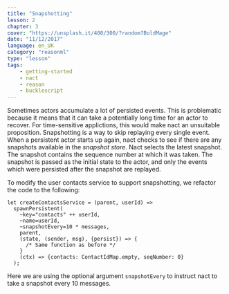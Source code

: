 ```yaml
---
title: "Snapshotting"
lesson: 2
chapter: 3
cover: "https://unsplash.it/400/300/?random?BoldMage"
date: "11/12/2017"
language: en_UK
category: "reasonml"
type: "lesson"
tags:
    - getting-started
    - nact
    - reason
    - bucklescript
---
```

Sometimes actors accumulate a lot of persisted events. This is problematic because it means that it can take a potentially long time for an actor to recover. For time-sensitive applictions, this would make nact an unsuitable proposition. Snapshotting is a way to skip replaying every single event. When a persistent actor starts up again, nact checks to see if there are any snapshots available in the *snapshot store*. Nact selects the latest snapshot. The snapshot contains the sequence number at which it was taken. The snapshot is passed as the initial state to the actor, and only the events which were persisted after the snapshot are replayed. 

To modify the user contacts service to support snapshotting, we refactor the code to the following:

```reason
let createContactsService = (parent, userId) =>
  spawnPersistent(
    ~key="contacts" ++ userId,
    ~name=userId,
    ~snapshotEvery=10 * messages,
    parent,
    (state, (sender, msg), {persist}) => {
      /* Same function as before */
    }    
    (ctx) => {contacts: ContactIdMap.empty, seqNumber: 0}
  );
```
Here we are using the optional argument `snapshotEvery` to instruct nact to take a snapshot every 10 messages.